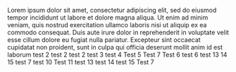 Lorem ipsum dolor sit amet, consectetur adipiscing elit, sed do eiusmod tempor incididunt ut labore et dolore magna aliqua. Ut enim ad minim veniam, quis nostrud exercitation ullamco laboris nisi ut aliquip ex ea commodo consequat. Duis aute irure dolor in reprehenderit in voluptate velit esse cillum dolore eu fugiat nulla pariatur. Excepteur sint occaecat cupidatat non proident, sunt in culpa qui officia deserunt mollit anim id est laborum
test 2
test 2
test 2
test 3
test 4
Test 5
Test 7
Test 6
test 6
test 13
14
15
test 7
test 10
Test 11
test 13
test 14
test 15
Test 7
